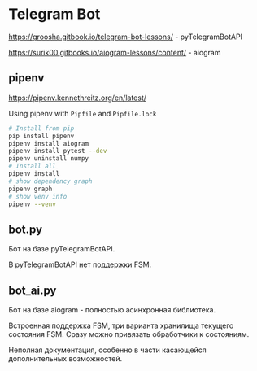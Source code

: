 Telegram Bot
============

https://groosha.gitbook.io/telegram-bot-lessons/ - pyTelegramBotAPI

https://surik00.gitbooks.io/aiogram-lessons/content/ - aiogram

pipenv
------

https://pipenv.kennethreitz.org/en/latest/

Using pipenv with `Pipfile` and `Pipfile.lock`

```bash
# Install from pip
pip install pipenv
pipenv install aiogram
pipenv install pytest --dev
pipenv uninstall numpy
# Install all
pipenv install
# show dependency graph
pipenv graph
# show venv info
pipenv --venv
```

bot.py
------

Бот на базе pyTelegramBotAPI.

В pyTelegramBotAPI нет поддержки FSM. 

bot_ai.py
---------

Бот на базе aiogram - полностью асинхронная библиотека.

Встроенная поддержка FSM, три варианта хранилища текущего
состояния FSM. Сразу можно привязать обработчики к состояниям.

Неполная документация, особенно в части касающейся дополнительных возможностей.

